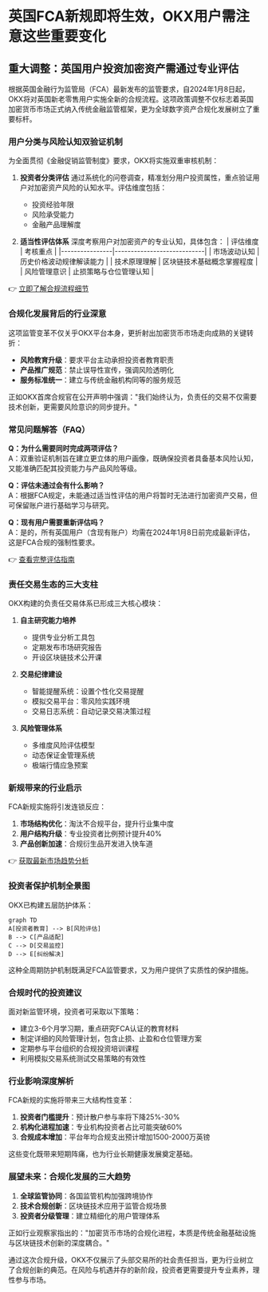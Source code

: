 # 英国FCA新规即将生效，OKX用户需注意这些重要变化

## 重大调整：英国用户投资加密资产需通过专业评估

根据英国金融行为监管局（FCA）最新发布的监管要求，自2024年1月8日起，OKX将对英国新老零售用户实施全新的合规流程。这项政策调整不仅标志着英国加密货币市场正式纳入传统金融监管框架，更为全球数字资产合规化发展树立了重要标杆。

### 用户分类与风险认知双验证机制

为全面贯彻《金融促销监管制度》要求，OKX将实施双重审核机制：

1. **投资者分类评估**
   通过系统化的问卷调查，精准划分用户投资属性，重点验证用户对加密资产风险的认知水平。评估维度包括：
   - 投资经验年限
   - 风险承受能力
   - 金融产品理解度

2. **适当性评估体系**
   深度考察用户对加密资产的专业认知，具体包含：
   | 评估维度       | 考核重点                     |
   |----------------|----------------------------|
   | 市场波动认知   | 历史价格波动规律解读能力     |
   | 技术原理理解   | 区块链技术基础概念掌握程度   |
   | 风险管理意识   | 止损策略与仓位管理认知       |

👉 [立即了解合规流程细节](https://bit.ly/okx_welcome)

### 合规化发展背后的行业深意

这项监管变革不仅关乎OKX平台本身，更折射出加密货币市场走向成熟的关键转折：
- **风险教育升级**：要求平台主动承担投资者教育职责
- **产品推广规范**：禁止误导性宣传，强调风险透明化
- **服务标准统一**：建立与传统金融机构同等的服务规范

正如OKX首席合规官在公开声明中强调："我们始终认为，负责任的交易不仅需要技术创新，更需要风险意识的同步提升。"

### 常见问题解答（FAQ）

**Q：为什么需要同时完成两项评估？**  
A：双重验证机制旨在建立更立体的用户画像，既确保投资者具备基本风险认知，又能准确匹配其投资能力与产品风险等级。

**Q：评估未通过会有什么影响？**  
A：根据FCA规定，未能通过适当性评估的用户将暂时无法进行加密资产交易，但可保留账户进行基础学习与研究。

**Q：现有用户需要重新评估吗？**  
A：是的，所有英国用户（含现有账户）均需在2024年1月8日前完成最新评估，这是FCA合规的强制性要求。

👉 [查看完整评估指南](https://bit.ly/okx_welcome)

### 责任交易生态的三大支柱

OKX构建的负责任交易体系已形成三大核心模块：

1. **自主研究能力培养**
   - 提供专业分析工具包
   - 定期发布市场研究报告
   - 开设区块链技术公开课

2. **交易纪律建设**
   - 智能提醒系统：设置个性化交易提醒
   - 模拟交易平台：零风险实践环境
   - 交易日志系统：自动记录交易决策过程

3. **风险管理体系**
   - 多维度风险评估模型
   - 动态保证金管理系统
   - 极端行情应急预案

### 新规带来的行业启示

FCA新规实施将引发连锁反应：
1. **市场结构优化**：淘汰不合规平台，提升行业集中度
2. **用户结构升级**：专业投资者比例预计提升40%
3. **产品创新加速**：合规衍生品开发进入快车道

👉 [获取最新市场趋势分析](https://bit.ly/okx_welcome)

### 投资者保护机制全景图

OKX已构建五层防护体系：
```mermaid
graph TD
A[投资者教育] --> B[风险评估]
B --> C[产品适配]
C --> D[交易监控]
D --> E[纠纷解决]
```

这种全周期防护机制既满足FCA监管要求，又为用户提供了实质性的保护措施。

### 合规时代的投资建议

面对新监管环境，投资者可采取以下策略：
- 建立3-6个月学习期，重点研究FCA认证的教育材料
- 制定详细的风险管理计划，包含止损、止盈和仓位管理方案
- 定期参与平台组织的合规投资培训课程
- 利用模拟交易系统测试交易策略的有效性

### 行业影响深度解析

FCA新规的实施将带来三大结构性变革：
1. **投资者门槛提升**：预计散户参与率将下降25%-30%
2. **机构化进程加速**：专业机构投资者占比可能突破60%
3. **合规成本增加**：平台年均合规支出预计增加1500-2000万英镑

这些变化既带来短期阵痛，也为行业长期健康发展奠定基础。

### 展望未来：合规化发展的三大趋势

1. **全球监管协同**：各国监管机构加强跨境协作
2. **技术合规创新**：区块链技术应用于监管合规场景
3. **投资者分级管理**：建立精细化的用户管理体系

正如行业观察家指出的："加密货币市场的合规化进程，本质是传统金融基础设施与区块链技术创新的深度耦合。"

通过这次合规升级，OKX不仅展示了头部交易所的社会责任担当，更为行业树立了合规创新的典范。在风险与机遇并存的新阶段，投资者更需要提升专业素养，理性参与市场。